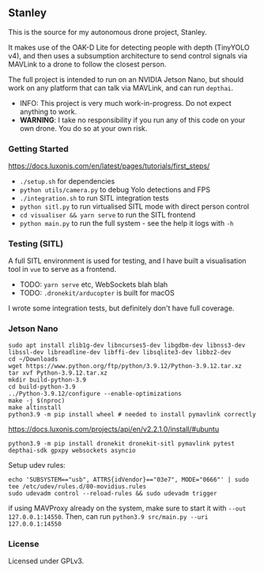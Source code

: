 ## Stanley

This is the source for my autonomous drone project, Stanley.

It makes use of the OAK-D Lite for detecting people with depth (TinyYOLO v4), and then uses a subsumption architecture to send control signals
via MAVLink to a drone to follow the closest person.

The full project is intended to run on an NVIDIA Jetson Nano, but should work on any platform that can talk via MAVLink, and can run `depthai`.

- INFO: This project is very much work-in-progress. Do not expect anything to work.
- **WARNING**: I take no responsibility if you run any of this code on your own drone. You do so at your own risk.

### Getting Started

https://docs.luxonis.com/en/latest/pages/tutorials/first_steps/

- `./setup.sh` for dependencies
- `python utils/camera.py` to debug Yolo detections and FPS
- `./integration.sh` to run SITL integration tests
- `python sitl.py` to run virtualised SITL mode with direct person control
- `cd visualiser && yarn serve` to run the SITL frontend
- `python main.py` to run the full system - see the help it logs with `-h`

### Testing (SITL)

A full SITL environment is used for testing, and I have built a visualisation tool in `vue` to serve as a frontend.

- TODO: `yarn serve` etc, WebSockets blah blah
- TODO: `.dronekit/arducopter` is built for macOS

I wrote some integration tests, but definitely don't have full coverage.


### Jetson Nano

```
sudo apt install zlib1g-dev libncurses5-dev libgdbm-dev libnss3-dev libssl-dev libreadline-dev libffi-dev libsqlite3-dev libbz2-dev
cd ~/Downloads
wget https://www.python.org/ftp/python/3.9.12/Python-3.9.12.tar.xz
tar xvf Python-3.9.12.tar.xz
mkdir build-python-3.9
cd build-python-3.9
../Python-3.9.12/configure --enable-optimizations
make -j $(nproc)
make altinstall
python3.9 -m pip install wheel # needed to install pymavlink correctly
```

https://docs.luxonis.com/projects/api/en/v2.2.1.0/install/#ubuntu

```
python3.9 -m pip install dronekit dronekit-sitl pymavlink pytest depthai-sdk gpxpy websockets asyncio
```

Setup udev rules:

```
echo 'SUBSYSTEM=="usb", ATTRS{idVendor}=="03e7", MODE="0666"' | sudo tee /etc/udev/rules.d/80-movidius.rules
sudo udevadm control --reload-rules && sudo udevadm trigger
```

if using MAVProxy already on the system, make sure to start it with `--out 127.0.0.1:14550`. Then, can run `python3.9 src/main.py --uri 127.0.0.1:14550`

### License

Licensed under GPLv3.
